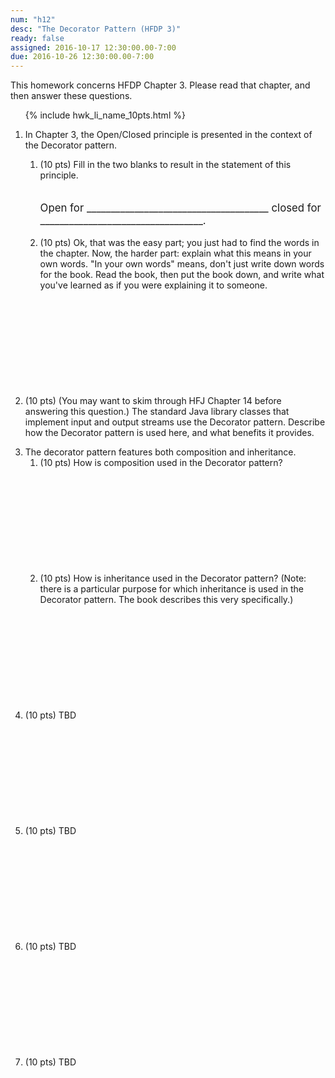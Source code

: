 ```yaml
---
num: "h12"
desc: "The Decorator Pattern (HFDP 3)"
ready: false
assigned: 2016-10-17 12:30:00.00-7:00
due: 2016-10-26 12:30:00.00-7:00
---
```


This homework concerns <span data-hfdp="3">HFDP Chapter 3</span>.
Please read that chapter, and then answer these questions.

<ol>

{% include hwk_li_name_10pts.html %}

<li style="margin-bottom:5em;">

In Chapter 3, the Open/Closed principle is presented in the context of
the Decorator pattern.  
<ol>
<li> (10 pts) Fill in the two blanks to result in the
statement of this principle.

<p style="margin-top:2em; font-size: 120%;">
Open for ______________________________________  closed for __________________________________.
</p>
</li>

<li style="margin-bottom:12em;">(10 pts) Ok, that was the easy part; you just had to find the words in the chapter.  Now, the harder part: explain what this means in your own words.  "In your own words" means, don't just write down words for the book.   Read the book, then put the book down, and write what you've learned as if you were explaining it to someone.

</li>
</ol>


</li>

<li style="margin-bottom:1em;"> (10 pts) (You may want to skim through HFJ Chapter 14 before answering this question.) The standard Java library classes that
implement input and output streams use the Decorator pattern.  Describe how the Decorator pattern is used here, and what benefits it provides. 
<div class="pagebreak"></div>
</li>



<li style="margin-bottom:1em;"> The decorator pattern features both
composition and inheritance. 

<ol>
<li style="margin-bottom:12em;"> (10 pts) How is composition used in the Decorator pattern?

</li>

<li style="margin-bottom:12em;"> (10 pts) How is inheritance used in
the Decorator pattern?  (Note: there is a particular purpose for which
inheritance is used in the Decorator pattern.   The book describes this very specifically.)
</li>

</ol>

</li>

<li style="margin-bottom:12em;"> (10 pts)
TBD
</li>

<li style="margin-bottom:12em;"> (10 pts)
TBD
</li>

<li style="margin-bottom:12em;"> (10 pts)
TBD
</li>

<li style="margin-bottom:12em;"> (10 pts)
TBD
</li>


</ol>

<div style="display:none">
http://UCSB-CS56-F16.github.io/hwk/h12
</div>




